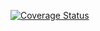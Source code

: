 [![Coverage Status](https://coveralls.io/repos/divhide/divhide-core/badge.svg)](https://coveralls.io/r/divhide/divhide-core)